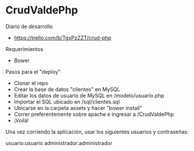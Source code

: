 # CrudValdePhp

Diario de desarrollo
- https://trello.com/b/TgxPzZZT/crud-php

Requerimientos
- Bower

Pasos para el "deploy"

- Clonar el repo
- Crear la base de datos "clientes" en MySQL
- Editar los datos de usuario de MySQL en /modelo/usuario.php
- Importar el SQL ubicado en /sql/clientes.sql
- Ubicarse en la carpeta assets y hacer "bower install"
- Correr preferentemente sobre apache e ingresar a /CrudValdePhp
- ¡Voilá!

Una vez corriendo la aplicación, usar los siguientes usuarios y contraseñas:

usuario:usuario
administrador:administrador

